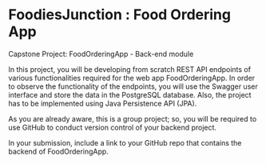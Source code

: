 # FoodiesJunction : Food Ordering App
Capstone Project: FoodOrderingApp - Back-end module

In this project, you will be developing from scratch REST API endpoints of various functionalities required for the web app FoodOrderingApp.  In order to observe the functionality of the endpoints, you will use the Swagger user interface and 
store the data in the PostgreSQL database. Also, the project has to be implemented using Java Persistence API (JPA).

As you are already aware, this is a group project; so, you will be required to use GitHub to conduct version control of 
your backend project.

In your submission, include a link to your GitHub repo that contains the backend of FoodOrderingApp.
